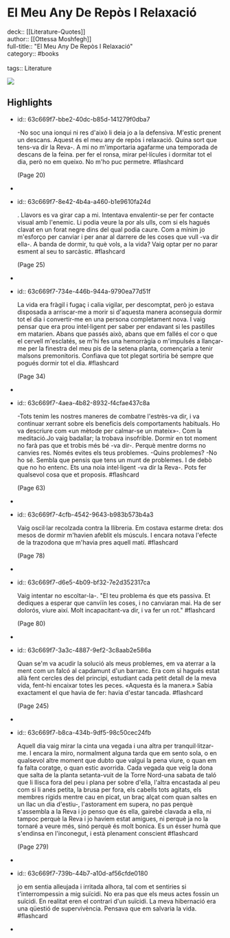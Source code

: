 # El Meu Any De Repòs I Relaxació

deck:: [[Literature-Quotes]]\
author:: [[Ottessa Moshfegh]]\
full-title:: "El Meu Any De Repòs I Relaxació"\
category:: #books\
\
tags:: Literature  

![](https://readwise-assets.s3.amazonaws.com/static/images/default-book-icon-7.09749d3efd49.png)
## Highlights
- id:: 63c669f7-bbe2-40dc-b85d-141279f0dba7
  
  -No soc una ionqui ni res d'això li deia jo a la defensiva.
     M'estic prenent un descans. Aquest és el meu any de repòs i relaxació. Quina sort que tens-va dir la Reva-. A mi no m'importaria agafarme una temporada de descans de la feina. per fer el ronsa, mirar pel·lícules i dormitar tot el dia, però no em queixo. No m'ho puc permetre. #flashcard 
  
  
     (Page 20)
-
- id:: 63c669f7-8e42-4b4a-a460-b1e9610fa24d
  
  . Llavors es va girar cap a mi. Intentava envalentir-se per fer contacte visual amb l'enemic. Li podia veure la por als ulls, com si els hagués clavat en un forat negre dins del qual podia caure.
     Com a mínim jo m'esforço per canviar i per anar al darrere de les coses que vull -va dir ella-. A banda de dormir, tu què vols, a la vida?
     Vaig optar per no parar esment al seu to sarcàstic. #flashcard 
  
  
     (Page 25)
-
- id:: 63c669f7-734e-446b-944a-9790ea77d51f
  
  La vida era fràgil i fugaç i calia vigilar, per descomptat, però jo estava disposada a arriscar-me a morir si d'aquesta manera aconseguia dormir tot el dia i convertir-me en una persona completament nova. I vaig pensar que era prou intel·ligent per saber per endavant si les pastilles em matarien. Abans que passés això, abans que em fallés el cor o que el cervell m'esclatés, se m'hi fes una hemorràgia o m'impulsés a llançar-me per la finestra del meu pis de la setena planta, començaria a tenir malsons premonitoris. Confiava que tot plegat sortiria bé sempre que pogués dormir tot el dia. #flashcard 
  
  
     (Page 34)
-
- id:: 63c669f7-4aea-4b82-8932-f4cfae437c8a
  
  -Tots tenim les nostres maneres de combatre l'estrès-va dir, i va continuar xerrant sobre els beneficis dels comportaments habituals. Ho va descriure com «un mètode per calmar-se un mateix»-. Com la meditació.Jo vaig badallar; la trobava insofrible. Dormir en tot moment no farà pas que et trobis més bé -va dir-. Perquè mentre dorms no canvies res. Només evites els teus problemes.
     -Quins problemes?
     -No ho sé. Sembla que pensis que tens un munt de problemes. I de debò que no ho entenc. Ets una noia intel·ligent -va dir la Reva-. Pots fer qualsevol cosa que et proposis. #flashcard 
  
  
     (Page 63)
-
- id:: 63c669f7-4cfb-4542-9643-b983b573b4a3
  
  Vaig oscil·lar recolzada contra la llibreria. Em costava estarme dreta: dos mesos de dormir m'havien afeblit els músculs. I encara notava l'efecte de la trazodona que m'havia pres aquell matí. #flashcard 
  
  
     (Page 78)
-
- id:: 63c669f7-d6e5-4b09-bf32-7e2d352317ca
  
  Vaig intentar no escoltar-la-. "El teu problema és que ets passiva. Et dediques a esperar que canviïn les coses, i no canviaran mai. Ha de ser dolorós, viure així. Molt incapacitant-va dir, i va fer un rot." #flashcard 
  
  
     (Page 80)
-
- id:: 63c669f7-3a3c-4887-9ef2-3c8aab2e586a
  
  Quan se'm va acudir la solució als meus problemes, em va aterrar a la ment com un falcó al capdamunt d'un barranc. Era com si hagués estat allà fent cercles des del principi, estudiant cada petit detall de la meva vida, fent-hi encaixar totes les peces. «Aquesta és la manera.» Sabia exactament el que havia de fer: havia d'estar tancada. #flashcard 
  
  
     (Page 245)
-
- id:: 63c669f7-b8ca-434b-9df5-98c50cec24fb
  
  Aquell dia vaig mirar la cinta una vegada i una altra per tranquil·litzar-me.
     I encara la miro, normalment alguna tarda que em sento sola, o en qualsevol altre moment que dubto que valgui la pena viure, o quan em fa falta coratge, o quan estic avorrida. Cada vegada que veig la dona que salta de la planta setanta-vuit de la Torre Nord-una sabata de taló que li llisca fora del peu i plana per sobre d'ella, l'altra encastada al peu com si li anés petita, la brusa per fora, els cabells tots agitats, els membres rígids mentre cau en picat, un braç alçat com quan saltes en un llac un dia d'estiu-, l'astorament em supera, no pas perquè s'assembla a la Reva i jo penso que és ella, gairebé clavada a ella, ni tampoc perquè la Reva i jo havíem estat amigues, ni perquè ja no la tornaré a veure més, sinó perquè és molt bonica. Es un ésser humà que s'endinsa en l'inconegut, i està plenament conscient #flashcard 
  
  
     (Page 279)
-
- id:: 63c669f7-739b-44b7-a10d-af56cfde0180
  
  jo em sentia alleujada i irritada alhora, tal com et sentiries si t'interrompessin a mig suïcidi. No era pas que els meus actes fossin un suïcidi. En realitat eren el contrari d'un suïcidi. La meva hibernació era una qüestió de supervivència. Pensava que em salvaria la vida. #flashcard
-